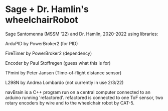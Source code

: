 # Sage + Dr. Hamlin's wheelchairRobot
Sage Santomenna (MSSM '22) and Dr. Hamlin, 2020-2022
using libraries:

ArduPID by PowerBroker2 (for PID)

FireTimer by PowerBroker2 (dependency)

Encoder by Paul Stoffregen (guess what this is for)

TFmini by Peter Jansen (Time-of-flight distance sensor)

L298N by Andrea Lombardo (not currently in use 2/3/22)

navBrain is a C++ program run on a central computer connected to an arduino running 'refactored'. refactored is connected to one ToF sensor, two rotary encoders by wire and to the wheelchair robot by CAT-5.
